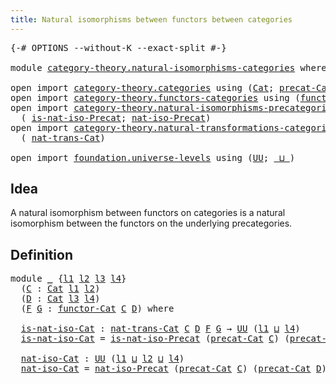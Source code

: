 ```yaml
---
title: Natural isomorphisms between functors between categories
---
```


<pre class="Agda"><a id="82" class="Symbol">{-#</a> <a id="86" class="Keyword">OPTIONS</a> <a id="94" class="Pragma">--without-K</a> <a id="106" class="Pragma">--exact-split</a> <a id="120" class="Symbol">#-}</a>

<a id="125" class="Keyword">module</a> <a id="132" href="category-theory.natural-isomorphisms-categories.html" class="Module">category-theory.natural-isomorphisms-categories</a> <a id="180" class="Keyword">where</a>

<a id="187" class="Keyword">open</a> <a id="192" class="Keyword">import</a> <a id="199" href="category-theory.categories.html" class="Module">category-theory.categories</a> <a id="226" class="Keyword">using</a> <a id="232" class="Symbol">(</a><a id="233" href="category-theory.categories.html#2113" class="Function">Cat</a><a id="236" class="Symbol">;</a> <a id="238" href="category-theory.categories.html#2263" class="Function">precat-Cat</a><a id="248" class="Symbol">)</a>
<a id="250" class="Keyword">open</a> <a id="255" class="Keyword">import</a> <a id="262" href="category-theory.functors-categories.html" class="Module">category-theory.functors-categories</a> <a id="298" class="Keyword">using</a> <a id="304" class="Symbol">(</a><a id="305" href="category-theory.functors-categories.html#819" class="Function">functor-Cat</a><a id="316" class="Symbol">)</a>
<a id="318" class="Keyword">open</a> <a id="323" class="Keyword">import</a> <a id="330" href="category-theory.natural-isomorphisms-precategories.html" class="Module">category-theory.natural-isomorphisms-precategories</a> <a id="381" class="Keyword">using</a>
  <a id="389" class="Symbol">(</a> <a id="391" href="category-theory.natural-isomorphisms-precategories.html#1081" class="Function">is-nat-iso-Precat</a><a id="408" class="Symbol">;</a> <a id="410" href="category-theory.natural-isomorphisms-precategories.html#1247" class="Function">nat-iso-Precat</a><a id="424" class="Symbol">)</a>
<a id="426" class="Keyword">open</a> <a id="431" class="Keyword">import</a> <a id="438" href="category-theory.natural-transformations-categories.html" class="Module">category-theory.natural-transformations-categories</a> <a id="489" class="Keyword">using</a>
  <a id="497" class="Symbol">(</a> <a id="499" href="category-theory.natural-transformations-categories.html#1065" class="Function">nat-trans-Cat</a><a id="512" class="Symbol">)</a>

<a id="515" class="Keyword">open</a> <a id="520" class="Keyword">import</a> <a id="527" href="foundation.universe-levels.html" class="Module">foundation.universe-levels</a> <a id="554" class="Keyword">using</a> <a id="560" class="Symbol">(</a><a id="561" href="foundation-core.universe-levels.html#235" class="Primitive">UU</a><a id="563" class="Symbol">;</a> <a id="565" href="Agda.Primitive.html#810" class="Primitive Operator">_⊔_</a><a id="568" class="Symbol">)</a>
</pre>
## Idea

A natural isomorphism between functors on categories is a natural isomorphism between the functors on the underlying precategories.

## Definition

<pre class="Agda"><a id="740" class="Keyword">module</a> <a id="747" href="category-theory.natural-isomorphisms-categories.html#747" class="Module">_</a> <a id="749" class="Symbol">{</a><a id="750" href="category-theory.natural-isomorphisms-categories.html#750" class="Bound">l1</a> <a id="753" href="category-theory.natural-isomorphisms-categories.html#753" class="Bound">l2</a> <a id="756" href="category-theory.natural-isomorphisms-categories.html#756" class="Bound">l3</a> <a id="759" href="category-theory.natural-isomorphisms-categories.html#759" class="Bound">l4</a><a id="761" class="Symbol">}</a>
  <a id="765" class="Symbol">(</a><a id="766" href="category-theory.natural-isomorphisms-categories.html#766" class="Bound">C</a> <a id="768" class="Symbol">:</a> <a id="770" href="category-theory.categories.html#2113" class="Function">Cat</a> <a id="774" href="category-theory.natural-isomorphisms-categories.html#750" class="Bound">l1</a> <a id="777" href="category-theory.natural-isomorphisms-categories.html#753" class="Bound">l2</a><a id="779" class="Symbol">)</a>
  <a id="783" class="Symbol">(</a><a id="784" href="category-theory.natural-isomorphisms-categories.html#784" class="Bound">D</a> <a id="786" class="Symbol">:</a> <a id="788" href="category-theory.categories.html#2113" class="Function">Cat</a> <a id="792" href="category-theory.natural-isomorphisms-categories.html#756" class="Bound">l3</a> <a id="795" href="category-theory.natural-isomorphisms-categories.html#759" class="Bound">l4</a><a id="797" class="Symbol">)</a>
  <a id="801" class="Symbol">(</a><a id="802" href="category-theory.natural-isomorphisms-categories.html#802" class="Bound">F</a> <a id="804" href="category-theory.natural-isomorphisms-categories.html#804" class="Bound">G</a> <a id="806" class="Symbol">:</a> <a id="808" href="category-theory.functors-categories.html#819" class="Function">functor-Cat</a> <a id="820" href="category-theory.natural-isomorphisms-categories.html#766" class="Bound">C</a> <a id="822" href="category-theory.natural-isomorphisms-categories.html#784" class="Bound">D</a><a id="823" class="Symbol">)</a> <a id="825" class="Keyword">where</a>

  <a id="834" href="category-theory.natural-isomorphisms-categories.html#834" class="Function">is-nat-iso-Cat</a> <a id="849" class="Symbol">:</a> <a id="851" href="category-theory.natural-transformations-categories.html#1065" class="Function">nat-trans-Cat</a> <a id="865" href="category-theory.natural-isomorphisms-categories.html#766" class="Bound">C</a> <a id="867" href="category-theory.natural-isomorphisms-categories.html#784" class="Bound">D</a> <a id="869" href="category-theory.natural-isomorphisms-categories.html#802" class="Bound">F</a> <a id="871" href="category-theory.natural-isomorphisms-categories.html#804" class="Bound">G</a> <a id="873" class="Symbol">→</a> <a id="875" href="foundation-core.universe-levels.html#235" class="Primitive">UU</a> <a id="878" class="Symbol">(</a><a id="879" href="category-theory.natural-isomorphisms-categories.html#750" class="Bound">l1</a> <a id="882" href="Agda.Primitive.html#810" class="Primitive Operator">⊔</a> <a id="884" href="category-theory.natural-isomorphisms-categories.html#759" class="Bound">l4</a><a id="886" class="Symbol">)</a>
  <a id="890" href="category-theory.natural-isomorphisms-categories.html#834" class="Function">is-nat-iso-Cat</a> <a id="905" class="Symbol">=</a> <a id="907" href="category-theory.natural-isomorphisms-precategories.html#1081" class="Function">is-nat-iso-Precat</a> <a id="925" class="Symbol">(</a><a id="926" href="category-theory.categories.html#2263" class="Function">precat-Cat</a> <a id="937" href="category-theory.natural-isomorphisms-categories.html#766" class="Bound">C</a><a id="938" class="Symbol">)</a> <a id="940" class="Symbol">(</a><a id="941" href="category-theory.categories.html#2263" class="Function">precat-Cat</a> <a id="952" href="category-theory.natural-isomorphisms-categories.html#784" class="Bound">D</a><a id="953" class="Symbol">)</a> <a id="955" href="category-theory.natural-isomorphisms-categories.html#802" class="Bound">F</a> <a id="957" href="category-theory.natural-isomorphisms-categories.html#804" class="Bound">G</a>

  <a id="962" href="category-theory.natural-isomorphisms-categories.html#962" class="Function">nat-iso-Cat</a> <a id="974" class="Symbol">:</a> <a id="976" href="foundation-core.universe-levels.html#235" class="Primitive">UU</a> <a id="979" class="Symbol">(</a><a id="980" href="category-theory.natural-isomorphisms-categories.html#750" class="Bound">l1</a> <a id="983" href="Agda.Primitive.html#810" class="Primitive Operator">⊔</a> <a id="985" href="category-theory.natural-isomorphisms-categories.html#753" class="Bound">l2</a> <a id="988" href="Agda.Primitive.html#810" class="Primitive Operator">⊔</a> <a id="990" href="category-theory.natural-isomorphisms-categories.html#759" class="Bound">l4</a><a id="992" class="Symbol">)</a>
  <a id="996" href="category-theory.natural-isomorphisms-categories.html#962" class="Function">nat-iso-Cat</a> <a id="1008" class="Symbol">=</a> <a id="1010" href="category-theory.natural-isomorphisms-precategories.html#1247" class="Function">nat-iso-Precat</a> <a id="1025" class="Symbol">(</a><a id="1026" href="category-theory.categories.html#2263" class="Function">precat-Cat</a> <a id="1037" href="category-theory.natural-isomorphisms-categories.html#766" class="Bound">C</a><a id="1038" class="Symbol">)</a> <a id="1040" class="Symbol">(</a><a id="1041" href="category-theory.categories.html#2263" class="Function">precat-Cat</a> <a id="1052" href="category-theory.natural-isomorphisms-categories.html#784" class="Bound">D</a><a id="1053" class="Symbol">)</a> <a id="1055" href="category-theory.natural-isomorphisms-categories.html#802" class="Bound">F</a> <a id="1057" href="category-theory.natural-isomorphisms-categories.html#804" class="Bound">G</a>
</pre>